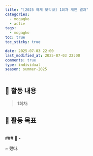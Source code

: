 ```yaml
---
title: "[2025 하계 모각코] 1회차 개인 결과"
categories:
  - mogagko
  - activ
tags:
  - mogagko
toc: true
toc_sticky: true

date: 2025-07-03 22:00
last_modified_at: 2025-07-03 22:00
comments: true
type: individual
season: summer-2025
---
```


## 📍 활동 내용
> 1회차: 

## 📍 활동 목표

<br>
### 🤔
- 

~ 했다.